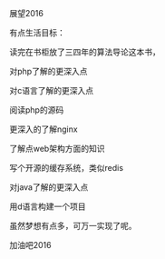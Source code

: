 
展望2016

有点生活目标：

读完在书柜放了三四年的算法导论这本书，

对php了解的更深入点

对c语言了解的更深入点

阅读php的源码

更深入的了解nginx

了解点web架构方面的知识

写个开源的缓存系统，类似redis

对java了解的更深入点

用d语言构建一个项目

虽然梦想有点多，可万一实现了呢。

加油吧2016